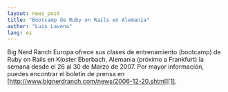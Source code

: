 ```yaml
---
layout: news_post
title: "Bootcamp de Ruby on Rails en Alemania"
author: "Luis Lavena"
lang: es
---
```


Big Nerd Ranch Europa ofrece sus clases de entrenamiento (bootcamp) de
Ruby on Rails en Kloster Eberbach, Alemania (próximo a Frankfurt) la
semana desde el 26 al 30 de Marzo de 2007. Por mayor información, puedes
encontrar el boletín de prensa en
[http://www.bignerdranch.com/news/2006-12-20.shtml][1].



[1]: http://www.bignerdranch.com/news/2006-12-20.shtml
